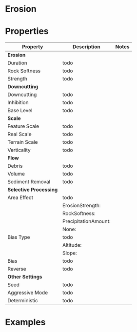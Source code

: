 # Erosion


# Properties


| Property | Description | Notes | 
| -------- | ----------- | ----- |
| **Erosion** |  | | 
| Duration | todo | |
| Rock Softness | todo | |
| Strength | todo | |
| **Downcutting** |  | | 
| Downcutting | todo | |
| Inhibition | todo | |
| Base Level | todo | |
| **Scale** |  | | 
| Feature Scale | todo | |
| Real Scale | todo | |
| Terrain Scale | todo | |
| Verticality | todo | |
| **Flow** |  | | 
| Debris | todo | |
| Volume | todo | |
| Sediment Removal | todo | |
| **Selective Processing** |  | | 
| Area Effect | todo | |
| | ErosionStrength: <desc> | |
| | RockSoftness: <desc> | |
| | PrecipitationAmount: <desc> | |
| | None: <desc> | |
| Bias Type | todo | |
| | Altitude: <desc> | |
| | Slope: <desc> | |
| Bias | todo | |
| Reverse | todo | |
| **Other Settings** |  | | 
| Seed | todo | |
| Aggressive Mode | todo | |
| Deterministic | todo | |




# Examples
